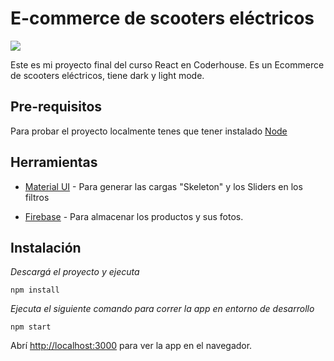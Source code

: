 # E-commerce de scooters eléctricos

![](https://github.com/lucasigna/proyecto-final-react/blob/master/preview.gif)

Este es mi proyecto final del curso React en Coderhouse. Es un Ecommerce de scooters eléctricos, tiene dark y light mode.

## Pre-requisitos

Para probar el proyecto localmente tenes que tener instalado [Node](https://nodejs.org/es/download/)

## Herramientas

* [Material UI](https://mui.com/) - Para generar las cargas "Skeleton" y los Sliders en los filtros

* [Firebase](https://firebase.google.com/) - Para almacenar los productos y sus fotos.

## Instalación

_Descargá el proyecto y ejecuta_

```
npm install
```

_Ejecuta el siguiente comando para correr la app en entorno de desarrollo_

```
npm start
```

Abrí [http://localhost:3000](http://localhost:3000) para ver la app en el navegador.
